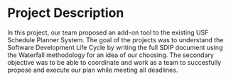 # Project Description

In this project, our team proposed an add-on tool to the existing USF Schedule Planner System. 
The goal of the projects was to understand the Software Development Life Cycle by writing the full SDIP document using the Waterfall methodology for an idea of our choosing.
The secondary objective was to be able to coordinate and work as a team to succesfully propose and execute our plan while meeting all deadlines.
